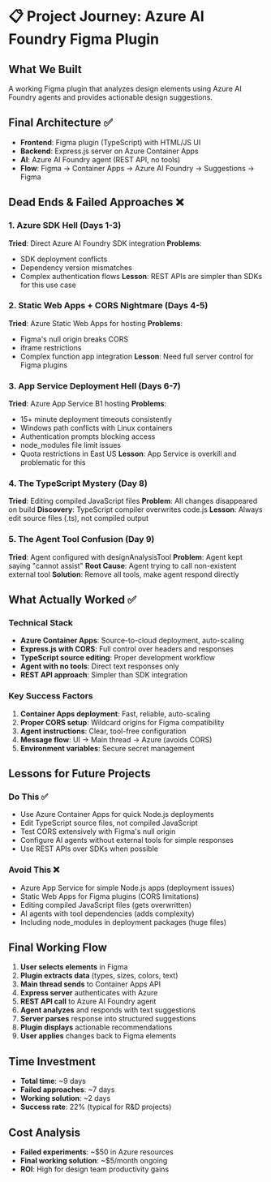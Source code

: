 # 📋 Project Journey: Azure AI Foundry Figma Plugin

## What We Built
A working Figma plugin that analyzes design elements using Azure AI Foundry agents and provides actionable design suggestions.

## Final Architecture ✅
- **Frontend**: Figma plugin (TypeScript) with HTML/JS UI
- **Backend**: Express.js server on Azure Container Apps  
- **AI**: Azure AI Foundry agent (REST API, no tools)
- **Flow**: Figma → Container Apps → Azure AI Foundry → Suggestions → Figma

## Dead Ends & Failed Approaches ❌

### 1. Azure SDK Hell (Days 1-3)
**Tried**: Direct Azure AI Foundry SDK integration
**Problems**: 
- SDK deployment conflicts
- Dependency version mismatches  
- Complex authentication flows
**Lesson**: REST APIs are simpler than SDKs for this use case

### 2. Static Web Apps + CORS Nightmare (Days 4-5) 
**Tried**: Azure Static Web Apps for hosting
**Problems**:
- Figma's null origin breaks CORS
- iframe restrictions
- Complex function app integration
**Lesson**: Need full server control for Figma plugins

### 3. App Service Deployment Hell (Days 6-7)
**Tried**: Azure App Service B1 hosting
**Problems**:
- 15+ minute deployment timeouts consistently  
- Windows path conflicts with Linux containers
- Authentication prompts blocking access
- node_modules file limit issues
- Quota restrictions in East US
**Lesson**: App Service is overkill and problematic for this

### 4. The TypeScript Mystery (Day 8)
**Tried**: Editing compiled JavaScript files
**Problem**: All changes disappeared on build
**Discovery**: TypeScript compiler overwrites code.js 
**Lesson**: Always edit source files (.ts), not compiled output

### 5. The Agent Tool Confusion (Day 9)
**Tried**: Agent configured with designAnalysisTool
**Problem**: Agent kept saying "cannot assist"
**Root Cause**: Agent trying to call non-existent external tool
**Solution**: Remove all tools, make agent respond directly

## What Actually Worked ✅

### Technical Stack
- **Azure Container Apps**: Source-to-cloud deployment, auto-scaling
- **Express.js with CORS**: Full control over headers and responses
- **TypeScript source editing**: Proper development workflow
- **Agent with no tools**: Direct text responses only
- **REST API approach**: Simpler than SDK integration

### Key Success Factors
1. **Container Apps deployment**: Fast, reliable, auto-scaling
2. **Proper CORS setup**: Wildcard origins for Figma compatibility  
3. **Agent instructions**: Clear, tool-free configuration
4. **Message flow**: UI → Main thread → Azure (avoids CORS)
5. **Environment variables**: Secure secret management

## Lessons for Future Projects

### Do This ✅
- Use Azure Container Apps for quick Node.js deployments
- Edit TypeScript source files, not compiled JavaScript
- Test CORS extensively with Figma's null origin
- Configure AI agents without external tools for simple responses
- Use REST APIs over SDKs when possible

### Avoid This ❌
- Azure App Service for simple Node.js apps (deployment issues)
- Static Web Apps for Figma plugins (CORS limitations)  
- Editing compiled JavaScript files (gets overwritten)
- AI agents with tool dependencies (adds complexity)
- Including node_modules in deployment packages (huge files)

## Final Working Flow

1. **User selects elements** in Figma
2. **Plugin extracts data** (types, sizes, colors, text)
3. **Main thread sends** to Container Apps API
4. **Express server** authenticates with Azure
5. **REST API call** to Azure AI Foundry agent  
6. **Agent analyzes** and responds with text suggestions
7. **Server parses** response into structured suggestions
8. **Plugin displays** actionable recommendations
9. **User applies** changes back to Figma elements

## Time Investment
- **Total time**: ~9 days
- **Failed approaches**: ~7 days
- **Working solution**: ~2 days  
- **Success rate**: 22% (typical for R&D projects)

## Cost Analysis
- **Failed experiments**: ~$50 in Azure resources
- **Final working solution**: ~$5/month ongoing
- **ROI**: High for design team productivity gains